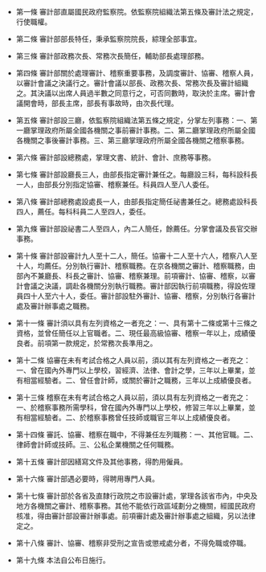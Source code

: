 * 第一條 審計部直屬國民政府監察院。依監察院組織法第五條及審計法之規定，行使職權。

* 第二條 審計部部長特任，秉承監察院院長，綜理全部事宜。

* 第三條 審計部政務次長、常務次長簡任，輔助部長處理部務。

* 第四條 審計部關於處理審計、稽察重要事務，及調度審計、協審、稽察人員，以審計會議之決議行之。審計會議以部長、政務次長、常務次長及審計組織之。其決議以出席人員過半數之同意行之，可否同數時，取決於主席。審計會議開會時，部長主席，部長有事故時，由次長代理。

* 第五條 審計部設三廳，依監察院組織法第五條之規定，分掌左列事務：一、第一廳掌理政府所屬全國各機關之事前審計事務。二、第二廳掌理政府所屬全國各機關之事後審計事務。三、第三廳掌理政府所屬全國各機關之稽察事務。

* 第六條 審計部設總務處，掌理文書、統計、會計、庶務等事務。

* 第七條 審計部設廳長三人，由部長指定審計兼任之。每廳設三科，每科設科長一人，由部長分別指定協審、稽察兼任。科員四人至八人委任。

* 第八條 審計部總務處設處長一人，由部長指定簡任祕書兼任之。總務處設科長四人，薦任。每科科員二人至四人，委任。

* 第九條 審計部設祕書二人至四人，內二人簡任，餘薦任。分掌會議及長官交辦事務。

* 第十條 審計部設審計九人至十二人，簡任。協審十二人至十六人，稽察八人至十人，均薦任。分別執行審計、稽察職務。在京各機關之審計、稽察職務，由部內不兼廳長、科長之審計、協審、稽察兼理。前項審計、協審、稽察，以審計會議之決議，調赴各機關分別執行職務。審計部因執行前項職務，得設佐理員四十人至六十人，委任。審計部設駐外審計、協審、稽察，分別執行各審計處及審計辦事處之職務。

* 第十一條 審計須以具有左列資格之一者充之：一、具有第十二條或第十三條之資格，並曾任簡任以上官職者。二、現任最高級協審、稽察一年以上，成績優良者。前項第一款規定，於常務次長準用之。

* 第十二條 協審在未有考試合格之人員以前，須以其有左列資格之一者充之：一、曾在國內外專門以上學校，習經濟、法律、會計之學，三年以上畢業，並有相當經驗者。二、曾任會計師，或關於審計之職務，三年以上成績優良者。

* 第十三條 稽察在未有考試合格之人員以前，須以具有左列資格之一者充之：一、於稽察事務所需學科，曾在國內外專門以上學校，修習三年以上畢業，並有相當經驗者。二、於稽察事務曾任技師或職官三年以上成績優良者。

* 第十四條 審託、協審、稽察在職中，不得兼任左列職務：一、其他官職。二、律師會計師或技師。三、公私企業機關之任何職務。

* 第十五條 審計部因繕寫文件及其他事務，得酌用僱員。

* 第十六條 審計部遇必要時，得聘用專門人員。

* 第十七條 審計部於各省及直隸行政院之市設審計處，掌理各該省市內，中央及地方各機關之審計、稽察事務。其他不能依行政區域劃分之機關，經國民政府核准，得由審計部設審計辦事處。前項審計處及審計辦事處之組織，另以法律定之。

* 第十八條 審計、協審、稽察非受刑之宣告或懲戒處分者，不得免職或停職。

* 第十九條 本法自公布日施行。

